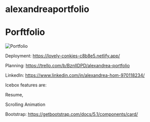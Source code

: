 # alexandreaportfolio

# Porftfolio

![Portfolio](https://i.imgur.com/T0a5X63.png)

Deployment: https://lovely-conkies-c8b8e5.netlify.app/

Planning: https://trello.com/b/BznlIDPD/alexandrea-portfolio

LinkedIn: https://www.linkedin.com/in/alexandrea-hom-970118234/


Icebox features are:

Resume,

Scrolling Animation

Bootstrap: https://getbootstrap.com/docs/5.1/components/card/

